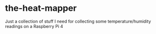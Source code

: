 # the-heat-mapper
Just a collection of stuff I need for collecting some temperature/humidity readings on a Raspberry Pi 4
